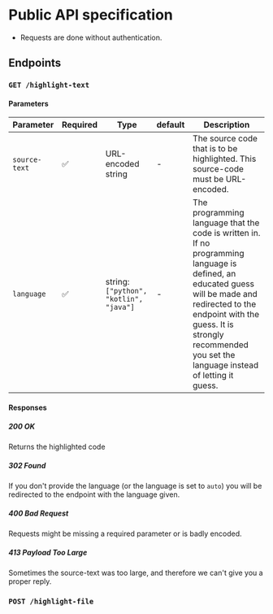 # Public API specification

* Requests are done without authentication.

## Endpoints

### `GET /highlight-text`

#### Parameters

| Parameter     | Required | Type                                  | default | Description                                                  |
| ------------- | -------- | ------------------------------------- | ------- | ------------------------------------------------------------ |
| `source-text` | ✅        | URL-encoded string                    | -       | The source code that is to be highlighted. This source-code must be URL-encoded. |
| `language`    | ✅        | string:`["python", "kotlin", "java"]` | -       | The programming language that the code is written in. If no programming language is defined, an educated guess will be made and redirected to the endpoint with the guess. It is strongly recommended you set the language instead of letting it guess. |

#### Responses

##### 200 OK

Returns the highlighted code

##### 302 Found

If you don't provide the language (or the language is set to `auto`) you will be redirected to the endpoint with the language given.

##### 400 Bad Request

Requests might be missing a required parameter or is badly encoded.

##### 413 Payload Too Large

Sometimes the source-text was too large, and therefore we can't give you a proper reply.

### `POST /highlight-file`

<!--This technically probably breaks the REST principles, but I would keep it that way for usability -->
